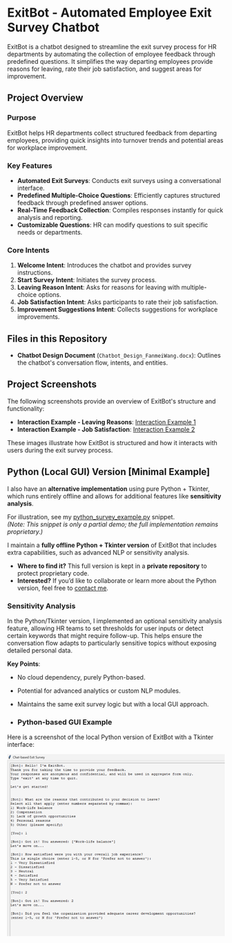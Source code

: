 # ExitBot - Automated Employee Exit Survey Chatbot
ExitBot is a chatbot designed to streamline the exit survey process for HR departments by automating the collection of employee feedback through predefined questions. It simplifies the way departing employees provide reasons for leaving, rate their job satisfaction, and suggest areas for improvement.

## Project Overview

### Purpose
ExitBot helps HR departments collect structured feedback from departing employees, providing quick insights into turnover trends and potential areas for workplace improvement.

### Key Features
- **Automated Exit Surveys**: Conducts exit surveys using a conversational interface.
- **Predefined Multiple-Choice Questions**: Efficiently captures structured feedback through predefined answer options.
- **Real-Time Feedback Collection**: Compiles responses instantly for quick analysis and reporting.
- **Customizable Questions**: HR can modify questions to suit specific needs or departments.

### Core Intents
1. **Welcome Intent**: Introduces the chatbot and provides survey instructions.
2. **Start Survey Intent**: Initiates the survey process.
3. **Leaving Reason Intent**: Asks for reasons for leaving with multiple-choice options.
4. **Job Satisfaction Intent**: Asks participants to rate their job satisfaction.
5. **Improvement Suggestions Intent**: Collects suggestions for workplace improvements.

## Files in this Repository
- **Chatbot Design Document** (`Chatbot_Design_FanmeiWang.docx`): Outlines the chatbot's conversation flow, intents, and entities.

## Project Screenshots
The following screenshots provide an overview of ExitBot's structure and functionality:
- **Interaction Example - Leaving Reasons**: [Interaction Example 1](Screenshot_1.png)
- **Interaction Example - Job Satisfaction**: [Interaction Example 2](Screenshot_2.png)

These images illustrate how ExitBot is structured and how it interacts with users during the exit survey process.

## Python (Local GUI) Version [Minimal Example]

I also have an **alternative implementation** using pure Python + Tkinter, which runs entirely offline and allows for additional features like **sensitivity analysis**.

For illustration, see my [python_survey_example.py](python_survey_example.py) snippet.  
_(Note: This snippet is only a partial demo; the full implementation remains proprietary.)_

I maintain a **fully offline Python + Tkinter version** of ExitBot that includes extra capabilities, such as advanced NLP or sensitivity analysis.

- **Where to find it?** This full version is kept in a **private repository** to protect proprietary code.  
- **Interested?** If you’d like to collaborate or learn more about the Python version, feel free to [contact me](mailto:emilyfmwang@gmail.com).


### Sensitivity Analysis 
In the Python/Tkinter version, I implemented an optional sensitivity analysis feature, allowing HR
teams to set thresholds for user inputs or detect certain keywords that might require follow-up.
This helps ensure the conversation flow adapts to particularly sensitive topics without exposing
detailed personal data.

**Key Points**:
- No cloud dependency, purely Python-based.
- Potential for advanced analytics or custom NLP modules.
- Maintains the same exit survey logic but with a local GUI approach.

- ### Python-based GUI Example

Here is a screenshot of the local Python version of ExitBot with a Tkinter interface:

![AltText](ExitBot_Python.png)






